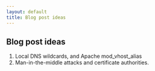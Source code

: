 ```yaml
---
layout: default
title: Blog post ideas
---
```


## Blog post ideas

1. Local DNS wildcards, and Apache mod_vhost_alias
2. Man-in-the-middle attacks and certificate authorities.
